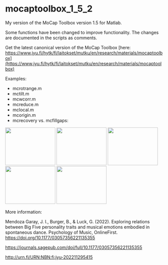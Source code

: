 # mocaptoolbox_1_5_2

My version of the MoCap Toolbox version 1.5 for Matlab. 

Some functions have been changed to improve functionality. The changes are documented in the scripts as comments.

Get the latest canonical version of the MoCap Toolbox [here: https://www.jyu.fi/hytk/fi/laitokset/mutku/en/research/materials/mocaptoolbox](https://www.jyu.fi/hytk/fi/laitokset/mutku/en/research/materials/mocaptoolbox) 


Examples:

* mcrotrange.m
* mctilt.m
* mcwcorr.m
* mcreduce.m
* mclocal.m
* mcorigin.m
* mcrecovery vs. mcfillgaps:
<img src="https://gitlab.jyu.fi/juigmend/matlab-miscellaneous/-/raw/main/mcrecovery_vs_mcfillgaps/Full_P07_s4_allgaps.gif" width="160" height="120"/>
<img src="https://gitlab.jyu.fi/juigmend/matlab-miscellaneous/-/raw/main/mcrecovery_vs_mcfillgaps/Full_P07_s4_gapsfilled.gif" width="160" height="120"/>
<img src="https://gitlab.jyu.fi/juigmend/matlab-miscellaneous/-/raw/main/mcrecovery_vs_mcfillgaps/gaps_P07_s4.gif" width="160" height="120"/>
<img src="https://gitlab.jyu.fi/juigmend/matlab-miscellaneous/-/raw/main/mcrecovery_vs_mcfillgaps/mcfillgaps_P07_s4.gif" width="160" height="120"/>
<img src="https://gitlab.jyu.fi/juigmend/matlab-miscellaneous/-/raw/main/mcrecovery_vs_mcfillgaps/mcrecovery_P07_s4.gif" width="160" height="120"/>

More information: 

Mendoza Garay, J. I., Burger, B., & Luck, G. (2022). Exploring relations between Big Five personality traits and musical emotions embodied in spontaneous dance. Psychology of Music, OnlineFirst. https://doi.org/10.1177/03057356221135355

https://journals.sagepub.com/doi/full/10.1177/03057356221135355

http://urn.fi/URN:NBN:fi:jyu-202211295415


